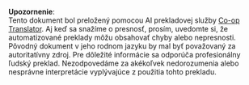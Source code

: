 <!--
CO_OP_TRANSLATOR_METADATA:
{
  "original_hash": "2b4c36be7d66b32e4fac47761718b4a9",
  "translation_date": "2025-05-19T16:36:10+00:00",
  "source_file": "05-advanced-prompts/README.md",
  "language_code": "sk"
}
-->


**Upozornenie**:  
Tento dokument bol preložený pomocou AI prekladovej služby [Co-op Translator](https://github.com/Azure/co-op-translator). Aj keď sa snažíme o presnosť, prosím, uvedomte si, že automatizované preklady môžu obsahovať chyby alebo nepresnosti. Pôvodný dokument v jeho rodnom jazyku by mal byť považovaný za autoritatívny zdroj. Pre dôležité informácie sa odporúča profesionálny ľudský preklad. Nezodpovedáme za akékoľvek nedorozumenia alebo nesprávne interpretácie vyplývajúce z použitia tohto prekladu.